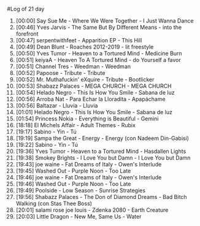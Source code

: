 #Log of 21 day

1. [00:00] Say Sue Me - Where We Were Together - I Just Wanna Dance
1. [00:46] Yves Jarvis - The Same But By Different Means - into the forefront
1. [00:47] serpentwithfeet - Apparition EP - This Hill
1. [00:49] Dean Blunt - Roaches 2012-2019 - lit freestyle
1. [00:50] Yves Tumor - Heaven to a Tortured Mind - Medicine Burn
1. [00:51] keiyaA - Heaven To A Tortured Mind - do Yourself a favor
1. [00:51] Channel Tres - Weedman - Weedman
1. [00:52] Papoose - Tribute - Tribute
1. [00:52] Mr. Muthafuckin' eXquire - Tribute - Bootlicker
1. [00:53] Shabazz Palaces - MEGA CHURCH - MEGA CHURCH
1. [00:54] Helado Negro - This Is How You Smile - Sabana de luz
1. [00:56] Arroba Nat - Para Echar la Lloradita - Apapáchame
1. [00:56] Baltazar - Lluvia - Lluvia
1. [01:01] Helado Negro - This Is How You Smile - Sabana de luz
1. [01:54] Princess Nokia - Everything is Beautiful - Gemini
1. [18:18] El Michels Affair - Adult Themes - Rubix
1. [19:17] Sabino - Yin - Tú
1. [19:19] Sampa the Great - Energy - Energy (con Nadeem Din-Gabisi)
1. [19:22] Sabino - Yin - Tú
1. [19:36] Yves Tumor - Heaven to a Tortured Mind - Hasdallen Lights
1. [19:38] Smokey Brights - I Love You but Damn - I Love You but Damn
1. [19:43] joe waine - Fat Dreams of Italy - Owen's Interlude
1. [19:45] Washed Out - Purple Noon - Too Late
1. [19:46] joe waine - Fat Dreams of Italy - Owen's Interlude
1. [19:46] Washed Out - Purple Noon - Too Late
1. [19:49] Poolside - Low Season - Sunrise Strategies
1. [19:56] Shabazz Palaces - The Don of Diamond Dreams - Bad Bitch Walking (con Stas Thee Boss)
1. [20:01] salami rose joe louis - Zdenka 2080 - Earth Creature
1. [20:03] Little Dragon - New Me, Same Us - Water
